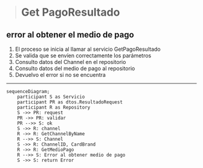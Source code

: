 > # Get PagoResultado

## error al obtener el medio de pago
1. El proceso se inicia al llamar al servicio GetPagoResultado
2. Se valida que se envíen correctamente los parámetros
3. Consulto datos del Channel en el repositorio 
4. Consulto datos del medio de pago al repositorio
5. Devuelvo el error si no se encuentra

***

```mermaid
sequenceDiagram;
    participant S as Servicio
    participant PR as dtos.ResultadoRequest
    participant R as Repository
    S ->> PR: request
    PR ->> PR: validar
    PR -->> S: ok
    S ->> R: channel
    R ->> R: GetChannelByName
    R -->> S: Channel
    S ->> R: ChannelID, CardBrand
    R ->> R: GetMedioPago
    R -->> S: Error al obtener medio de pago
    S ->> S: return Error
        
```